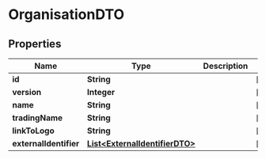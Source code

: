 

# OrganisationDTO


## Properties

Name | Type | Description | Notes
------------ | ------------- | ------------- | -------------
**id** | **String** |  |  [optional]
**version** | **Integer** |  |  [optional]
**name** | **String** |  |  [optional]
**tradingName** | **String** |  |  [optional]
**linkToLogo** | **String** |  |  [optional]
**externalIdentifier** | [**List&lt;ExternalIdentifierDTO&gt;**](ExternalIdentifierDTO.md) |  |  [optional]




